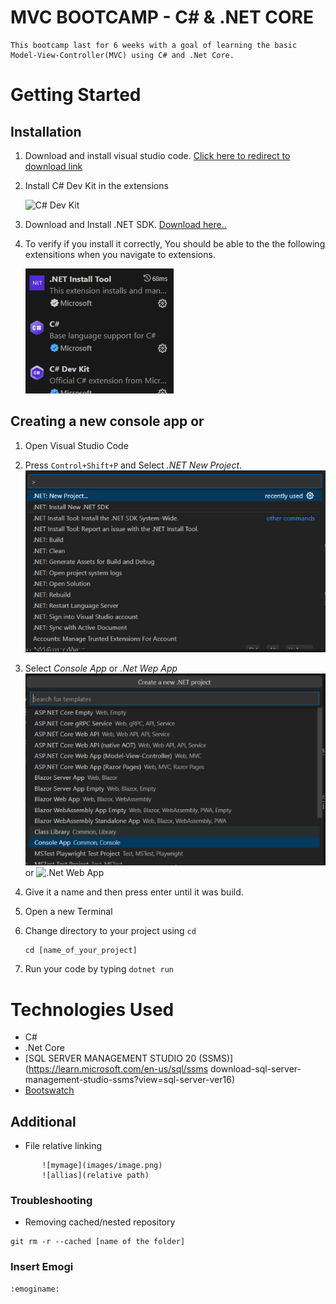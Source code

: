 # MVC BOOTCAMP - C# & .NET CORE
    This bootcamp last for 6 weeks with a goal of learning the basic Model-View-Controller(MVC) using C# and .Net Core.

# Getting Started
## Installation
 1. Download and install visual studio code. [Click here to redirect to download link](https://code.visualstudio.com/download)
 2. Install C# Dev Kit in the extensions

    ![C# Dev Kit](Images\C#DevKit.png)
 
 3. Download and Install .NET SDK. [Download here..](https://dotnet.microsoft.com/en-us/download)
 4. To verify if you install it correctly, You should be able to the the following extensitions when you navigate to extensions.

    ![Verify](Images\extensions.png)

## Creating a new console app or 
 1. Open Visual Studio Code
 2. Press `Control+Shift+P` and Select *.NET New Project*.
    ![New Project](Images\dotNETNewProject.png)

 3. Select *Console App* or *.Net Wep App*
    ![Console App](Images\Day1-consoleApp.png)
    or
    ![.Net Web App](Images\.Net-webApp.png)

 4. Give it a name and then press enter until it was build.
 5. Open a new Terminal
 6. Change directory to your project using `cd`
    ```
    cd [name_of_your_project]
    ```
 7. Run your code by typing `dotnet run`

# Technologies Used
- C#
- .Net Core
- [SQL SERVER MANAGEMENT STUDIO 20 (SSMS)] (https://learn.microsoft.com/en-us/sql/ssms download-sql-server-management-studio-ssms?view=sql-server-ver16)
- [Bootswatch](https://bootswatch.com/default/)

## Additional
- File relative linking 
```
       ![mymage](images/image.png)
       ![allias](relative path)
```

### Troubleshooting
- Removing cached/nested repository 
```
git rm -r --cached [name of the folder]
```

### Insert Emogi
```
:emoginame:

```